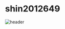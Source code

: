 # shin2012649
![header](https://capsule-render.vercel.app/api?type=wave&color=auto&height=300&section=header&text=capsule%20render&fontSize=90)

